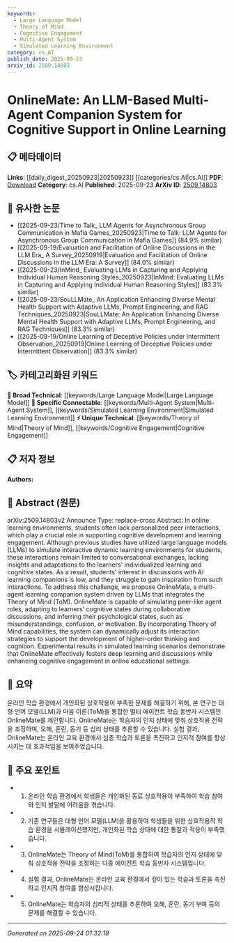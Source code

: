 ```yaml
---
keywords:
  - Large Language Model
  - Theory of Mind
  - Cognitive Engagement
  - Multi-Agent System
  - Simulated Learning Environment
category: cs.AI
publish_date: 2025-09-23
arxiv_id: 2509.14803
---
```


<!-- KEYWORD_LINKING_METADATA:
{
  "processed_timestamp": "2025-09-24T01:32:18.428206",
  "vocabulary_version": "1.0",
  "selected_keywords": [
    "Large Language Model",
    "Theory of Mind",
    "Cognitive Engagement",
    "Multi-Agent System",
    "Simulated Learning Environment"
  ],
  "rejected_keywords": [],
  "similarity_scores": {
    "Large Language Model": 0.85,
    "Theory of Mind": 0.82,
    "Cognitive Engagement": 0.78,
    "Multi-Agent System": 0.8,
    "Simulated Learning Environment": 0.77
  },
  "extraction_method": "AI_prompt_based",
  "budget_applied": true,
  "candidates_json": {
    "candidates": [
      {
        "surface": "Large Language Models",
        "canonical": "Large Language Model",
        "aliases": [
          "LLM",
          "Large Language Models"
        ],
        "category": "broad_technical",
        "rationale": "LLMs are central to the system's operation, providing a basis for linking with other AI-driven educational technologies.",
        "novelty_score": 0.45,
        "connectivity_score": 0.88,
        "specificity_score": 0.7,
        "link_intent_score": 0.85
      },
      {
        "surface": "Theory of Mind",
        "canonical": "Theory of Mind",
        "aliases": [
          "ToM"
        ],
        "category": "unique_technical",
        "rationale": "Theory of Mind is a unique feature that distinguishes the system's adaptive capabilities, enhancing cognitive support.",
        "novelty_score": 0.75,
        "connectivity_score": 0.65,
        "specificity_score": 0.8,
        "link_intent_score": 0.82
      },
      {
        "surface": "Cognitive Engagement",
        "canonical": "Cognitive Engagement",
        "aliases": [
          "Cognitive Involvement"
        ],
        "category": "unique_technical",
        "rationale": "Cognitive engagement is a key outcome of the system, linking it to educational psychology and learning sciences.",
        "novelty_score": 0.68,
        "connectivity_score": 0.7,
        "specificity_score": 0.76,
        "link_intent_score": 0.78
      },
      {
        "surface": "Multi-Agent System",
        "canonical": "Multi-Agent System",
        "aliases": [
          "Multi-Agent Framework"
        ],
        "category": "specific_connectable",
        "rationale": "The multi-agent approach is crucial for simulating peer interactions, connecting with collaborative AI systems.",
        "novelty_score": 0.55,
        "connectivity_score": 0.82,
        "specificity_score": 0.72,
        "link_intent_score": 0.8
      },
      {
        "surface": "Simulated Learning Scenarios",
        "canonical": "Simulated Learning Environment",
        "aliases": [
          "Simulated Learning Scenarios"
        ],
        "category": "specific_connectable",
        "rationale": "Simulated environments are essential for testing AI systems in education, linking to virtual learning research.",
        "novelty_score": 0.6,
        "connectivity_score": 0.75,
        "specificity_score": 0.7,
        "link_intent_score": 0.77
      }
    ],
    "ban_list_suggestions": [
      "online learning",
      "student interactions"
    ]
  },
  "decisions": [
    {
      "candidate_surface": "Large Language Models",
      "resolved_canonical": "Large Language Model",
      "decision": "linked",
      "scores": {
        "novelty": 0.45,
        "connectivity": 0.88,
        "specificity": 0.7,
        "link_intent": 0.85
      }
    },
    {
      "candidate_surface": "Theory of Mind",
      "resolved_canonical": "Theory of Mind",
      "decision": "linked",
      "scores": {
        "novelty": 0.75,
        "connectivity": 0.65,
        "specificity": 0.8,
        "link_intent": 0.82
      }
    },
    {
      "candidate_surface": "Cognitive Engagement",
      "resolved_canonical": "Cognitive Engagement",
      "decision": "linked",
      "scores": {
        "novelty": 0.68,
        "connectivity": 0.7,
        "specificity": 0.76,
        "link_intent": 0.78
      }
    },
    {
      "candidate_surface": "Multi-Agent System",
      "resolved_canonical": "Multi-Agent System",
      "decision": "linked",
      "scores": {
        "novelty": 0.55,
        "connectivity": 0.82,
        "specificity": 0.72,
        "link_intent": 0.8
      }
    },
    {
      "candidate_surface": "Simulated Learning Scenarios",
      "resolved_canonical": "Simulated Learning Environment",
      "decision": "linked",
      "scores": {
        "novelty": 0.6,
        "connectivity": 0.75,
        "specificity": 0.7,
        "link_intent": 0.77
      }
    }
  ]
}
-->

# OnlineMate: An LLM-Based Multi-Agent Companion System for Cognitive Support in Online Learning

## 📋 메타데이터

**Links**: [[daily_digest_20250923|20250923]] [[categories/cs.AI|cs.AI]]
**PDF**: [Download](https://arxiv.org/pdf/2509.14803.pdf)
**Category**: cs.AI
**Published**: 2025-09-23
**ArXiv ID**: [2509.14803](https://arxiv.org/abs/2509.14803)

## 🔗 유사한 논문
- [[2025-09-23/Time to Talk_ LLM Agents for Asynchronous Group Communication in Mafia Games_20250923|Time to Talk: LLM Agents for Asynchronous Group Communication in Mafia Games]] (84.9% similar)
- [[2025-09-19/Evaluation and Facilitation of Online Discussions in the LLM Era_ A Survey_20250919|Evaluation and Facilitation of Online Discussions in the LLM Era: A Survey]] (84.0% similar)
- [[2025-09-23/InMind_ Evaluating LLMs in Capturing and Applying Individual Human Reasoning Styles_20250923|InMind: Evaluating LLMs in Capturing and Applying Individual Human Reasoning Styles]] (83.3% similar)
- [[2025-09-23/SouLLMate_ An Application Enhancing Diverse Mental Health Support with Adaptive LLMs, Prompt Engineering, and RAG Techniques_20250923|SouLLMate: An Application Enhancing Diverse Mental Health Support with Adaptive LLMs, Prompt Engineering, and RAG Techniques]] (83.3% similar)
- [[2025-09-19/Online Learning of Deceptive Policies under Intermittent Observation_20250919|Online Learning of Deceptive Policies under Intermittent Observation]] (83.3% similar)

## 🏷️ 카테고리화된 키워드
**🧠 Broad Technical**: [[keywords/Large Language Model|Large Language Model]]
**🔗 Specific Connectable**: [[keywords/Multi-Agent System|Multi-Agent System]], [[keywords/Simulated Learning Environment|Simulated Learning Environment]]
**⚡ Unique Technical**: [[keywords/Theory of Mind|Theory of Mind]], [[keywords/Cognitive Engagement|Cognitive Engagement]]

## 📋 저자 정보

**Authors:** 

## 📄 Abstract (원문)

arXiv:2509.14803v2 Announce Type: replace-cross 
Abstract: In online learning environments, students often lack personalized peer interactions, which play a crucial role in supporting cognitive development and learning engagement. Although previous studies have utilized large language models (LLMs) to simulate interactive dynamic learning environments for students, these interactions remain limited to conversational exchanges, lacking insights and adaptations to the learners' individualized learning and cognitive states. As a result, students' interest in discussions with AI learning companions is low, and they struggle to gain inspiration from such interactions. To address this challenge, we propose OnlineMate, a multi-agent learning companion system driven by LLMs that integrates the Theory of Mind (ToM). OnlineMate is capable of simulating peer-like agent roles, adapting to learners' cognitive states during collaborative discussions, and inferring their psychological states, such as misunderstandings, confusion, or motivation. By incorporating Theory of Mind capabilities, the system can dynamically adjust its interaction strategies to support the development of higher-order thinking and cognition. Experimental results in simulated learning scenarios demonstrate that OnlineMate effectively fosters deep learning and discussions while enhancing cognitive engagement in online educational settings.

## 📝 요약

온라인 학습 환경에서 개인화된 상호작용이 부족한 문제를 해결하기 위해, 본 연구는 대형 언어 모델(LLM)과 마음 이론(ToM)을 통합한 멀티 에이전트 학습 동반자 시스템인 OnlineMate를 제안합니다. OnlineMate는 학습자의 인지 상태에 맞춰 상호작용 전략을 조정하며, 오해, 혼란, 동기 등 심리 상태를 추론할 수 있습니다. 실험 결과, OnlineMate는 온라인 교육 환경에서 심층 학습과 토론을 촉진하고 인지적 참여를 향상시키는 데 효과적임을 보여주었습니다.

## 🎯 주요 포인트

- 1. 온라인 학습 환경에서 학생들은 개인화된 동료 상호작용이 부족하여 학습 참여와 인지 발달에 어려움을 겪습니다.
- 2. 기존 연구들은 대형 언어 모델(LLM)을 활용하여 학생들을 위한 상호작용적 학습 환경을 시뮬레이션했지만, 개인화된 학습 상태에 대한 통찰과 적응이 부족했습니다.
- 3. OnlineMate는 Theory of Mind(ToM)를 통합하여 학습자의 인지 상태에 맞춰 상호작용 전략을 조정하는 다중 에이전트 학습 동반자 시스템입니다.
- 4. 실험 결과, OnlineMate는 온라인 교육 환경에서 깊이 있는 학습과 토론을 촉진하고 인지적 참여를 향상시킵니다.
- 5. OnlineMate는 학습자의 심리적 상태를 추론하여 오해, 혼란, 동기 부여 등의 문제를 해결할 수 있습니다.


---

*Generated on 2025-09-24 01:32:18*